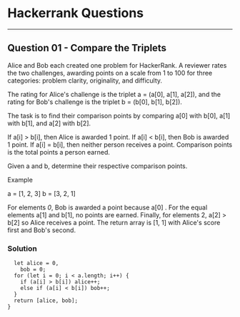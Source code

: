 <h1>Hackerrank Questions</h1>
<hr></hr>

<h2>Question 01 - Compare the Triplets</h2>
<p>Alice and Bob each created one problem for HackerRank. A reviewer rates the two challenges, awarding points on a scale from 1 to 100 for three categories: problem clarity, originality, and difficulty.

The rating for Alice's challenge is the triplet a = (a[0], a[1], a[2]), and the rating for Bob's challenge is the triplet b = (b[0], b[1], b[2]).

The task is to find their comparison points by comparing a[0] with b[0], a[1] with b[1], and a[2] with b[2].

If a[i] > b[i], then Alice is awarded 1 point.
If a[i] < b[i], then Bob is awarded 1 point.
If a[i] = b[i], then neither person receives a point.
Comparison points is the total points a person earned.

Given a and b, determine their respective comparison points.

Example

a = [1, 2, 3]
b = [3, 2, 1]

For elements _0_, Bob is awarded a point because a[0] .
For the equal elements a[1] and b[1], no points are earned.
Finally, for elements 2, a[2] > b[2] so Alice receives a point.
The return array is [1, 1] with Alice's score first and Bob's second.

</p>

<h3>Solution</h3>

```function compareTriplets(a, b) {
  let alice = 0,
    bob = 0;
  for (let i = 0; i < a.length; i++) {
    if (a[i] > b[i]) alice++;
    else if (a[i] < b[i]) bob++;
  }
  return [alice, bob];
}
```
